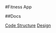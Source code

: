 #Fitness App

##Docs

[Code Structure](https://kxie0124.medium.com/design-react-native-app-with-mvp-model-view-presenter-architecture-d451d35d6cac)
[Design](https://www.freefigmatemplates.com/)
